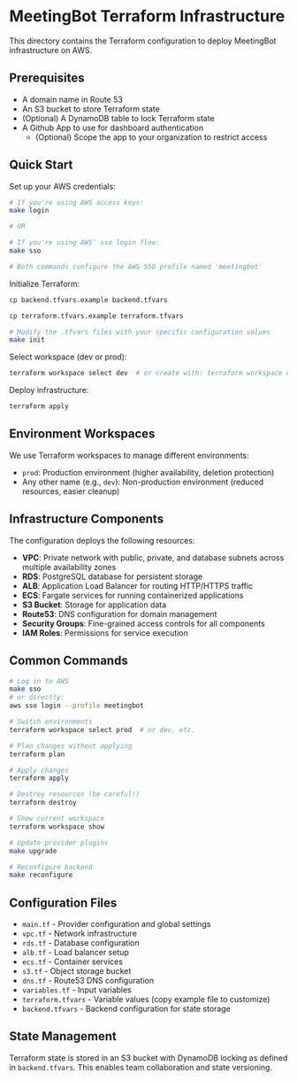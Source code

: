 # MeetingBot Terraform Infrastructure

This directory contains the Terraform configuration to deploy MeetingBot infrastructure on AWS.

## Prerequisites
- A domain name in Route 53
- An S3 bucket to store Terraform state
- (Optional) A DynamoDB table to lock Terraform state
- A Github App to use for dashboard authentication
    - (Optional) Scope the app to your organization to restrict access

## Quick Start

Set up your AWS credentials:

```bash
# If you're using AWS access keys:
make login

# OR

# If you're using AWS' sso login flow:
make sso

# Both commands configure the AWS SSO profile named 'meetingbot'
```

Initialize Terraform:

```bash
cp backend.tfvars.example backend.tfvars
```
```bash
cp terraform.tfvars.example terraform.tfvars
```
```bash
# Modify the .tfvars files with your specific configuration values
make init
```

Select workspace (dev or prod):

```bash
terraform workspace select dev  # or create with: terraform workspace new dev
```

Deploy infrastructure:

```bash
terraform apply
```

## Environment Workspaces

We use Terraform workspaces to manage different environments:

- `prod`: Production environment (higher availability, deletion protection)
- Any other name (e.g., `dev`): Non-production environment (reduced resources, easier cleanup)

## Infrastructure Components

The configuration deploys the following resources:

- **VPC**: Private network with public, private, and database subnets across multiple availability zones
- **RDS**: PostgreSQL database for persistent storage
- **ALB**: Application Load Balancer for routing HTTP/HTTPS traffic
- **ECS**: Fargate services for running containerized applications
- **S3 Bucket**: Storage for application data
- **Route53**: DNS configuration for domain management
- **Security Groups**: Fine-grained access controls for all components
- **IAM Roles**: Permissions for service execution

## Common Commands

```bash
# Log in to AWS
make sso
# or directly:
aws sso login --profile meetingbot

# Switch environments
terraform workspace select prod  # or dev, etc.

# Plan changes without applying
terraform plan

# Apply changes
terraform apply

# Destroy resources (be careful!)
terraform destroy

# Show current workspace
terraform workspace show

# Update provider plugins
make upgrade

# Reconfigure backend
make reconfigure
```

## Configuration Files

- `main.tf` - Provider configuration and global settings
- `vpc.tf` - Network infrastructure
- `rds.tf` - Database configuration
- `alb.tf` - Load balancer setup
- `ecs.tf` - Container services
- `s3.tf` - Object storage bucket
- `dns.tf` - Route53 DNS configuration
- `variables.tf` - Input variables
- `terraform.tfvars` - Variable values (copy example file to customize)
- `backend.tfvars` - Backend configuration for state storage

## State Management

Terraform state is stored in an S3 bucket with DynamoDB locking as defined in `backend.tfvars`. This enables team collaboration and state versioning.
